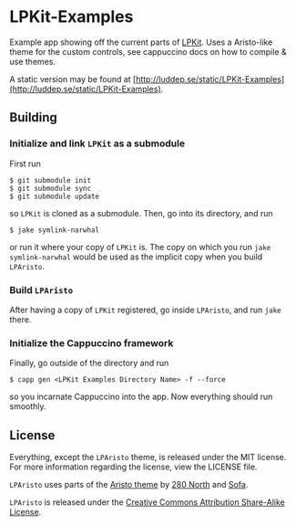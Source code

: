 # LPKit-Examples

Example app showing off the current parts of [LPKit](http://github.com/luddep/LPKit).  Uses a Aristo-like theme for the custom controls, see cappuccino docs on how to compile & use themes.

A static version may be found at [http://luddep.se/static/LPKit-Examples](http://luddep.se/static/LPKit-Examples).


## Building

### Initialize and link `LPKit` as a submodule

First run

	$ git submodule init
	$ git submodule sync
	$ git submodule update
	
so `LPKit` is cloned as a submodule.  Then, go into its directory, and run

	$ jake symlink-narwhal

or run it where your copy of `LPKit` is.  The copy on which you run `jake symlink-narwhal` would be used as the implicit copy when you build `LPAristo`.

### Build `LPAristo`

After having a copy of `LPKit` registered, go inside `LPAristo`, and run `jake` there.

### Initialize the Cappuccino framework

Finally, go outside of the directory and run

	$ capp gen <LPKit Examples Directory Name> -f --force

so you incarnate Cappuccino into the app.  Now everything should run smoothly.


## License 

Everything, except the `LPAristo` theme, is released under the MIT license. For more information regarding the license, view the LICENSE file.

`LPAristo` uses parts of the [Aristo theme](http://github.com/280north/aristo) by [280 North](http://280north.com/) and [Sofa](http://madebysofa.com/).   

`LPAristo` is released under the [Creative Commons Attribution Share-Alike License](http://creativecommons.org/licenses/by-sa/3.0/us).




